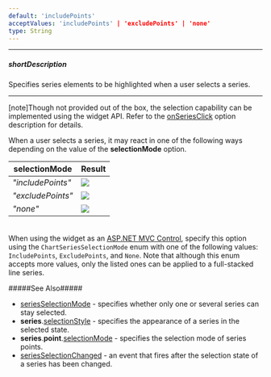 ```yaml
---
default: 'includePoints'
acceptValues: 'includePoints' | 'excludePoints' | 'none'
type: String
---
```

---
##### shortDescription
Specifies series elements to be highlighted when a user selects a series.

---
[note]Though not provided out of the box, the selection capability can be implemented using the widget API. Refer to the [onSeriesClick](/api-reference/20%20Data%20Visualization%20Widgets/dxChart/1%20Configuration/onSeriesClick.md '/Documentation/ApiReference/Data_Visualization_Widgets/dxChart/Configuration/#onSeriesClick') option description for details.

When a user selects a series, it may react in one of the following ways depending on the value of the **selectionMode** option.

<div class="simple-table">
    <table>
        <thead>
            <tr>
                <th>selectionMode</th>
                <th>Result</th>
            </tr>
        </thead>
        <tbody>
            <tr>
                <td><i>"includePoints"</i></td>
                <td><img src="/Content/images/doc/17_1/ChartJS/hoverMode/series/fullstackedline/includePoints.png" /></td>
            </tr>
            <tr>
                <td><i>"excludePoints"</i></td>
                <td><img src="/Content/images/doc/17_1/ChartJS/hoverMode/series/fullstackedline/excludePoints.png" /></td>
            </tr>
            <tr>
                <td><i>"none"</i></td>
                <td><img src="/Content/images/doc/17_1/ChartJS/hoverMode/series/fullstackedline/none.png" /></td>
            </tr>
        </tbody>
    </table>
</div>
<div style="height:5px"></div>

When using the widget as an [ASP.NET MVC Control](/concepts/35%20ASP.NET%20MVC%20Controls/20%20Fundamentals '/Documentation/Guide/ASP.NET_MVC_Controls/Fundamentals/'), specify this option using the `ChartSeriesSelectionMode` enum with one of the following values: `IncludePoints`, `ExcludePoints`, and `None`. Note that although this enum accepts more values, only the listed ones can be applied to a full-stacked line series.

#####See Also#####
- [seriesSelectionMode](/api-reference/20%20Data%20Visualization%20Widgets/dxChart/1%20Configuration/seriesSelectionMode.md '/Documentation/ApiReference/Data_Visualization_Widgets/dxChart/Configuration/#seriesSelectionMode') - specifies whether only one or several series can stay selected.
- **series**.[selectionStyle](/api-reference/20%20Data%20Visualization%20Widgets/dxChart/5%20Series%20Types/CommonSeries/selectionStyle '/Documentation/ApiReference/Data_Visualization_Widgets/dxChart/Series_Types/FullStackedLineSeries/selectionStyle/') - specifies the appearance of a series in the selected state.
- **series**.**point**.[selectionMode](/api-reference/20%20Data%20Visualization%20Widgets/dxChart/5%20Series%20Types/CommonSeries/point/selectionMode.md '/Documentation/ApiReference/Data_Visualization_Widgets/dxChart/Series_Types/FullStackedLineSeries/point/#selectionMode') - specifies the selection mode of series points.
- [seriesSelectionChanged](/api-reference/20%20Data%20Visualization%20Widgets/dxChart/4%20Events/seriesSelectionChanged.md '/Documentation/ApiReference/Data_Visualization_Widgets/dxChart/Events/#seriesSelectionChanged') - an event that fires after the selection state of a series has been changed.